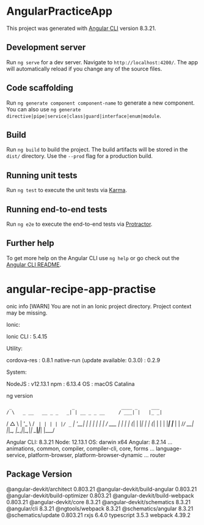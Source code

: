 # AngularPracticeApp

This project was generated with [Angular CLI](https://github.com/angular/angular-cli) version 8.3.21.

## Development server

Run `ng serve` for a dev server. Navigate to `http://localhost:4200/`. The app will automatically reload if you change any of the source files.

## Code scaffolding

Run `ng generate component component-name` to generate a new component. You can also use `ng generate directive|pipe|service|class|guard|interface|enum|module`.

## Build

Run `ng build` to build the project. The build artifacts will be stored in the `dist/` directory. Use the `--prod` flag for a production build.

## Running unit tests

Run `ng test` to execute the unit tests via [Karma](https://karma-runner.github.io).

## Running end-to-end tests

Run `ng e2e` to execute the end-to-end tests via [Protractor](http://www.protractortest.org/).

## Further help

To get more help on the Angular CLI use `ng help` or go check out the [Angular CLI README](https://github.com/angular/angular-cli/blob/master/README.md).
# angular-recipe-app-practise

onic info
[WARN] You are not in an Ionic project directory. Project context may be missing.

Ionic:

   Ionic CLI : 5.4.15

Utility:

   cordova-res                          : 0.8.1
   native-run (update available: 0.3.0) : 0.2.9


System:

   NodeJS : v12.13.1
   npm    : 6.13.4
   OS     : macOS Catalina




ng version

     _                      _                 ____ _     ___
    / \   _ __   __ _ _   _| | __ _ _ __     / ___| |   |_ _|
   / △ \ | '_ \ / _` | | | | |/ _` | '__|   | |   | |    | |
  / ___ \| | | | (_| | |_| | | (_| | |      | |___| |___ | |
 /_/   \_\_| |_|\__, |\__,_|_|\__,_|_|       \____|_____|___|
                |___/
    

Angular CLI: 8.3.21
Node: 12.13.1
OS: darwin x64
Angular: 8.2.14
... animations, common, compiler, compiler-cli, core, forms
... language-service, platform-browser, platform-browser-dynamic
... router

Package                           Version
-----------------------------------------------------------
@angular-devkit/architect         0.803.21
@angular-devkit/build-angular     0.803.21
@angular-devkit/build-optimizer   0.803.21
@angular-devkit/build-webpack     0.803.21
@angular-devkit/core              8.3.21
@angular-devkit/schematics        8.3.21
@angular/cli                      8.3.21
@ngtools/webpack                  8.3.21
@schematics/angular               8.3.21
@schematics/update                0.803.21
rxjs                              6.4.0
typescript                        3.5.3
webpack                           4.39.2
